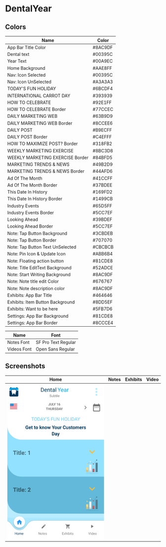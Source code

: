 # DentalYear
## Colors
| Name | Color
| --- | --- |
|App Bar Title Color	|	#8AC9DF|
|Dental text | 			#00395C|
|Year Text 	|		#00A9EC|
|Home Background	|		#AAE8FF|
|Nav: Icon Selected	|	#00395C|
|Nav: Icon UnSelected	|	#A3A3A3|
|TODAY'S FUN HOLIDAY	|	#6BCDF4|
|INTERNATIONAL CARROT DAY |	#393939|
|HOW TO CELEBRATE	 |	#92E1FF|
|HOW TO CELEBRATE Border |		#77CCEC|
|DAILY MARKETING WEB	|	#63B9D9|
|DAILY MARKETING WEB Border |	#8CCEE6|
|DAILY POST	|	#B9ECFF|
|DAILY POST Border |	#C4EFFF|
|HOW TO MAXIMIZE POST? Border |	#318FB2|
|WEEKLY MARKETING EXERCISE |	#8BC3D8|
|WEEKLY MARKETING EXERCISE Border | #84BFD5|
|MARKETING TRENDS & NEWS	|	#49B2D9|
|MARKETING TRENDS & NEWS Border |	#44AFD6|
|Ad Of The Month	|	#41CCFF|
|Ad Of The Month Border |	#37BDEE|
|This Date In History | #169FD2|
|This Date In History Border |	#1499CB|
|Industry Events	|	#65D5FF|
|Industry Events Border |	#5CC7EF|
|Looking Ahead	|	#39BDEF|
|Looking Ahead Border |	#5CC7EF|
|Note: Tap Button Background |	#3CBDEB|
|Note: Tap Button Border	| #707070|
|Note: Tap Button Text UnSelected | #CBCBCB|
|Note: Pin Icon & Update Icon |	#ABB6B4|
|Note: Floating action button |	#81CDE8|
|Note: Title EditText Background |	#52ADCE|
|Note: Start Writing Background |	#8AC9DF|
|Note: Note title edit Color	| #676767|
|Note: Note description color |	#8AC9DF|
|Exhibits: App Bar Title |	#464646|
|Exhibits: Item Button Background | #8DD5EF|
|Exhibits: Want to be here |	#5FB7D6|
|Settings: App Bar Background |	#81CDE8|
|Settings: App Bar Border |	#8CCCE4|

| Name | Font |
| --- | ---|
|Notes Font |  SF Pro Text Regular|
|Videos Font | Open Sans Regular|

## Screenshots
| Home | Notes | Exhibits | Video |
|------|-------|----------|-------|
|![](/screenshots/home.png)| | |  |
